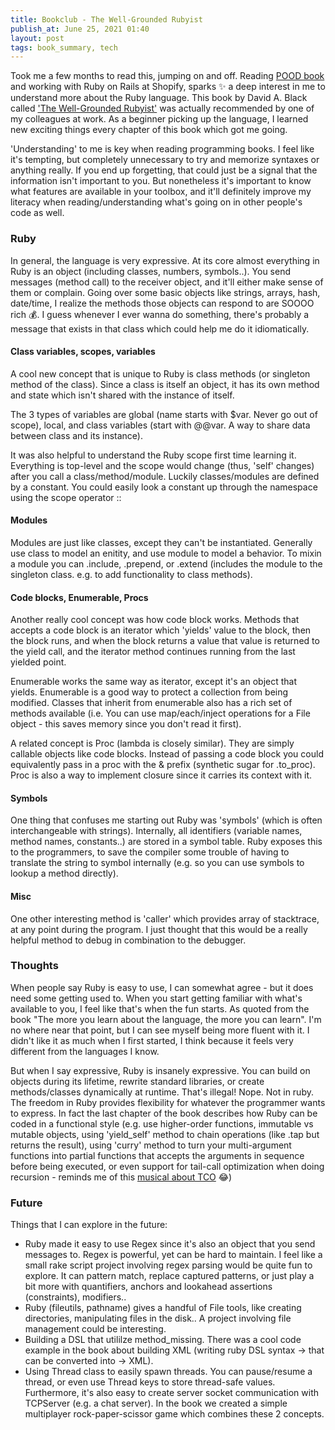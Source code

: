 ```yaml
---
title: Bookclub - The Well-Grounded Rubyist
publish_at: June 25, 2021 01:40
layout: post
tags: book_summary, tech
---
```


Took me a few months to read this, jumping on and off. Reading [POOD book](/blog/book-POOD) and working with Ruby on Rails at Shopify, sparks ✨ a deep interest in me to understand more about the Ruby language. This book by David A. Black called ['The Well-Grounded Rubyist'](https://www.manning.com/books/the-well-grounded-rubyist-third-edition?gclid=Cj0KCQjwl_SHBhCQARIsAFIFRVVTvONzrTOZXYA7iDidLZwnwKe_ZIE-6AbOmf-zhHLtdVIWEGSHhukaAvliEALw_wcB) was actually recommended by one of my colleagues at work. As a beginner picking up the language, I learned new exciting things every chapter of this book which got me going.

'Understanding' to me is key when reading programming books. I feel like it's tempting, but completely unnecessary to try and memorize syntaxes or anything really. If you end up forgetting, that could just be a signal that the information isn't important to you. But nonetheless it's important to know what features are available in your toolbox, and it'll definitely improve my literacy when reading/understanding what's going on in other people's code as well.

### Ruby
In general, the language is very expressive. At its core almost everything in Ruby is an object (including classes, numbers, symbols..). You send messages (method call) to the receiver object, and it'll either make sense of them or complain. Going over some basic objects like strings, arrays, hash, date/time, I realize the methods those objects can respond to are SOOOO rich 💰. I guess whenever I ever wanna do something, there's probably a message that exists in that class which could help me do it idiomatically.

#### Class variables, scopes, variables
A cool new concept that is unique to Ruby is class methods (or singleton method of the class). Since a class is itself an object, it has its own method and state which isn't shared with the instance of itself.

The 3 types of variables are global (name starts with $var. Never go out of scope), local, and class variables (start with @@var. A way to share data between class and its instance).

It was also helpful to understand the Ruby scope first time learning it. Everything is top-level and the scope would change (thus, 'self' changes) after you call a class/method/module. Luckily classes/modules are defined by a constant. You could easily look a constant up through the namespace using the scope operator ::

#### Modules
Modules are just like classes, except they can't be instantiated. Generally use class to model an enitity, and use module to model a behavior. To mixin a module you can .include, .prepend, or .extend (includes the module to the singleton class. e.g. to add functionality to class methods).

#### Code blocks, Enumerable, Procs
Another really cool concept was how code block works. Methods that accepts a code block is an iterator which 'yields' value to the block, then the block runs, and when the block returns a value that value is returned to the yield call, and the iterator method continues running from the last yielded point.

Enumerable works the same way as iterator, except it's an object that yields. Enumerable is a good way to protect a collection from being modified. Classes that inherit from enumerable also has a rich set of methods available (i.e. You can use map/each/inject operations for a File object - this saves memory since you don't read it first).

A related concept is Proc (lambda is closely similar). They are simply callable objects like code blocks. Instead of passing a code block you could equivalently pass in a proc with the & prefix (synthetic sugar for .to_proc). Proc is also a way to implement closure since it carries its context with it.

#### Symbols
One thing that confuses me starting out Ruby was 'symbols' (which is often interchangeable with strings). Internally, all identifiers (variable names, method names, constants..) are stored in a symbol table. Ruby exposes this to the programmers, to save the compiler some trouble of having to translate the string to symbol internally (e.g. so you can use symbols to lookup a method directly).

#### Misc
One other interesting method is 'caller' which provides array of stacktrace, at any point during the program. I just thought that this would be a really helpful method to debug in combination to the debugger.

### Thoughts
When people say Ruby is easy to use, I can somewhat agree - but it does need some getting used to. When you start getting familiar with what's available to you, I feel like that's when the fun starts. As quoted from the book "The more you learn about the language, the more you can learn". I'm no where near that point, but I can see myself being more fluent with it. I didn't like it as much when I first started, I think because it feels very different from the languages I know.

But when I say expressive, Ruby is insanely expressive. You can build on objects during its lifetime, rewrite standard libraries, or create methods/classes dynamically at runtime. That's illegal! Nope. Not in ruby. The freedom in Ruby provides flexibility for whatever the programmer wants to express. In fact the last chapter of the book describes how Ruby can be coded in a functional style (e.g. use higher-order functions, immutable vs mutable objects, using 'yield_self' method to chain operations (like .tap but returns the result), using 'curry' method to turn your multi-argument functions into partial functions that accepts the arguments in sequence before being executed, or even support for tail-call optimization when doing recursion - reminds me of this [musical about TCO](https://www.youtube.com/watch?v=-PX0BV9hGZY) 😂)

### Future
Things that I can explore in the future:
- Ruby made it easy to use Regex since it's also an object that you send messages to. Regex is powerful, yet can be hard to maintain. I feel like a small rake script project involving regex parsing would be quite fun to explore. It can pattern match, replace captured patterns, or just play a bit more with quantifiers, anchors and lookahead assertions (constraints), modifiers..
- Ruby (fileutils, pathname) gives a handful of File tools, like creating directories, manipulating files in the disk.. A project involving file management could be interesting.
- Building a DSL that utililze method_missing. There was a cool code example in the book about building XML (writing ruby DSL syntax -> that can be converted into -> XML).
- Using Thread class to easily spawn threads. You can pause/resume a thread, or even use Thread keys to store thread-safe values. Furthermore, it's also easy to create server socket communication with TCPServer (e.g. a chat server). In the book we created a simple multiplayer rock-paper-scissor game which combines these 2 concepts.
